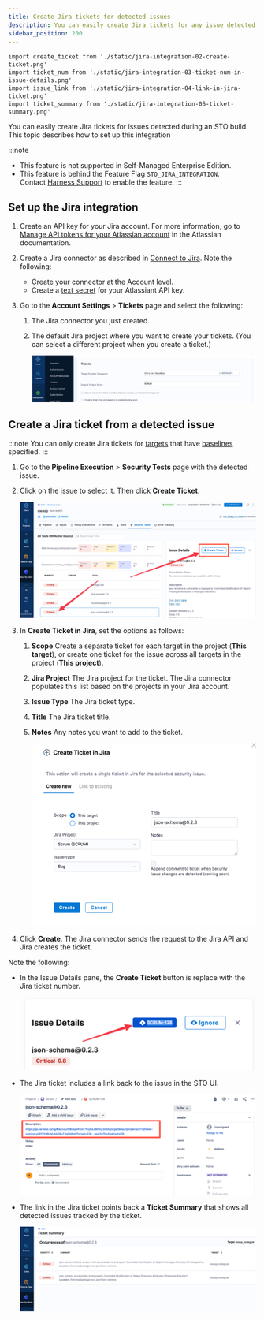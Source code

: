 ```yaml
---
title: Create Jira tickets for detected issues
description: You can easily create Jira tickets for any issue detected during an STO build.
sidebar_position: 200
---
```


```mdx-code-block
import create_ticket from './static/jira-integration-02-create-ticket.png'
import ticket_num from './static/jira-integration-03-ticket-num-in-issue-details.png'
import issue_link from './static/jira-integration-04-link-in-jira-ticket.png'
import ticket_summary from './static/jira-integration-05-ticket-summary.png'
```


You can easily create Jira tickets for issues detected during an STO build. This topic describes how to set up this integration

:::note
* This feature is not supported in Self-Managed Enterprise Edition.
* This feature is behind the Feature Flag `STO_JIRA_INTEGRATION`. Contact [Harness Support](mailto:support@harness.io) to enable the feature.
:::

## Set up the Jira integration

1. Create an API key for your Jira account. For more information, go to [Manage API tokens for your Atlassian account](https://support.atlassian.com/atlassian-account/docs/manage-api-tokens-for-your-atlassian-account/) in the Atlassian documentation.

2. Create a Jira connector as described in [Connect to Jira](/docs/platform/7_Connectors/connect-to-jira). Note the following:
    * Create your connector at the Account level.
    * Create a [text secret](/docs/platform/security/add-use-text-secrets/) for your Atlassiant API key. 

3. Go to the **Account Settings** &gt; **Tickets** page and select the following: 
   
    1. The Jira connector you just created.
 
    2. The default Jira project where you want to create your tickets. (You can select a different project when you create a ticket.)

       ![](./static/jira-integration-00-select-connector.png)

## Create a Jira ticket from a detected issue

:::note
You can only create Jira tickets for [targets](/docs/security-testing-orchestration/onboard-sto/tutorial-1-standalone-workflows#viewing-security-test-results) that have [baselines](http://localhost:3000/docs/security-testing-orchestration/onboard-sto/tutorial-1-standalone-workflows#setting-baselines) specified.
:::

1. Go to the **Pipeline Execution** &gt; **Security Tests** page with the detected issue. 

2. Click on the issue to select it. Then click **Create Ticket**. 

   ![](./static/jira-integration-01-create-ticket.png)

3. In **Create Ticket in Jira**, set the options as follows:

    1. **Scope** Create a separate ticket for each target in the project (**This target**), or create one ticket for the issue across all targets in the project (**This project**).

    2. **Jira Project** The Jira project for the ticket. The Jira connector populates this list based on the projects in your Jira account.

    3. **Issue Type** The Jira ticket type. 

    4. **Title** The Jira ticket title. 

    5. **Notes** Any notes you want to add to the ticket. 

       ![](./static/jira-integration-02-create-ticket.png)

<!--
```mdx-code-block
<img src={create_ticket} alt="Create Jira Ticket options" height="50%" width="50%" />
```
-->

4. Click **Create**. The Jira connector sends the request to the Jira API and Jira creates the ticket. 


Note the following: 

   * In the Issue Details pane, the **Create Ticket** button is replace with the Jira ticket number.
     
     ![](./static/jira-integration-03-ticket-num-in-issue-details.png)
      <!--
      ```mdx-code-block
      <img src={ticket_num} alt="Jira ticket number in STO UI" height="50%" width="50%" />
      ```
      -->

   * The Jira ticket includes a link back to the issue in the STO UI.
     
     ![](./static/jira-integration-04-link-in-jira-ticket.png)
      <!--
   
      ```mdx-code-block
      <img src={issue_link} alt="STO issue link in Jira ticket" height="50%" width="50%" />
      ```
      -->

   * The link in the Jira ticket points back a **Ticket Summary** that shows all detected issues tracked by the ticket.
     
     ![](./static/jira-integration-05-ticket-summary.png)
      <!--
   
      ```mdx-code-block
      <img src={ticket_summary} alt="STO issue link in Jira ticket" height="75%" width="75%" />
      ```
      -->




